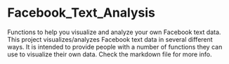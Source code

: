 # Facebook_Text_Analysis
Functions to help you visualize and analyze your own Facebook text data.
This project visualizes/analyzes Facebook text data in several different ways. It is intended to provide people with a number of functions they can use to visualize their own data. Check the markdown file for more info.
